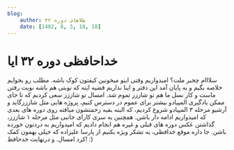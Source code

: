 ```yaml
---
blog:
    author: طلاهای دوره ۳۲
    date: [1402, 8, 3, 18, 18]
---
```

# خداحافظی دوره ۳۲ ایا

<div class="cnt">
<p>سلااام
چخبر ملت؟ امیدواریم وقتی اینو میخونین کیفتون کوک باشه.
مطلب رو بخوایم خلاصه بگیم و به پایان آمد این دفتر و اینا نذاریم قضیه اینه که نوبتی هم باشه نوبت رفتن ماست و کار نسل ما هم تو شاززز تموم شد.
امسال تو شاززز سعی کردیم که تا جای ممکن یادگیری المپیادو بیشتر برای عموم در دسترس کنیم، پروژه هایی مثل شازززگاید و آرشیو مرحله ۳ المپیادو شروع کردیم، که البته بقیه زحمتشون میافته روی دوره های بعدی که امیدواریم ادامه دار باشن.
همچنین یه سری کارای جانبی مثل مرحله ۱ شاززز، گذاشتن عکس دوره های قبلی و غیره هم انجام دادیم که امیدواریم به دردتون خورده باشن.
جا داره موقع خدافظی، یه تشکر ویژه بکنیم از پارسا علیزاده که خیلی بهمون کمک کرد امسال.
و درنهایت
خدحافظ! :)</p>
</div>
